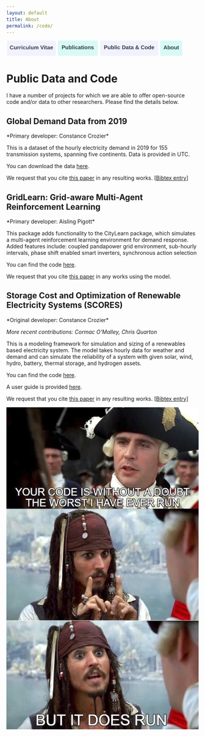 ```yaml
---
layout: default
title: About
permalink: /code/
---
```

<a href="https://constancecrozier.github.io/cv/"><img src="/images/cv_button.png" alt="drawing" height="40"/></a><a href="https://constancecrozier.github.io/pubs/"><img src="/images/pub_button.png" alt="drawing" height="40"/></a><a href="https://constancecrozier.github.io/code/"><img src="/images/code_button.png" alt="drawing" height="40"/></a><a href="https://constancecrozier.github.io/about/"><img src="/images/about_button.png" alt="drawing" height="40"/></a>
# Public Data and Code
I have a  number of projects for which we are able to offer open-source code and/or data to other researchers. Please find the details below.

<h2>Global Demand Data from 2019</h2>
*Primary developer: Constance Crozier*

This is a dataset of the hourly electricity demand in 2019 for 155 transmission systems, spanning five continents. Data is provided in UTC.

You can download the data <a href="/files/demand2019.csv" download="demand2019">here</a>.

We request that you cite [this paper](/files/Interconnection.pdf) in any resulting works. [[Bibtex entry](/files/interconnection.bib)]
 
<h2>GridLearn: Grid-aware Multi-Agent Reinforcement Learning</h2>
*Primary developer: Aisling Pigott*

This package adds functionality to the CityLearn package, which simulates a multi-agent reinforcement learning environment for demand response. Added features include: coupled pandapower grid environment, sub-hourly intervals, phase shift enabled smart inverters, synchronous action selection

You can find the code [here](https://github.com/apigott/CityLearn/releases/tag/gridlearn-v1.0).

We request that you cite [this paper](/files/gridlearn2022.pdf) in any works using the model.

<h2>Storage Cost and Optimization of Renewable Electricity Systems (SCORES)</h2>
*Original developer: Constance Crozier*

*More recent contributions: Cormac O'Malley, Chris Quarton*

This is a modeling framework for simulation and sizing of a renewables based electricity system. The model takes hourly data for weather and demand and can simulate the reliability of a system with given solar, wind, hydro, battery, thermal storage, and hydrogen assets.

You can find the code [here](https://github.com/constancecrozier/SCORES).

A user guide is provided [here](https://github.com/constancecrozier/SCORES/blob/master/SCORES_User_Guide.pdf).

We request that you cite [this paper](/files/scores2022.pdf) in any resulting works. [[Bibtex entry](/files/scores.bib)]

<img src="/images/meme.JPG" alt="drawing" width="600"/>